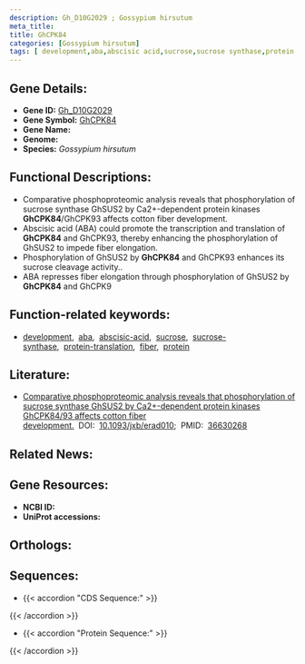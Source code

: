 ```yaml
---
description: Gh_D10G2029 ; Gossypium hirsutum
meta_title:
title: GhCPK84
categories: [Gossypium hirsutum]
tags: [ development,aba,abscisic acid,sucrose,sucrose synthase,protein translation,fiber,protein ]
---
```


## Gene Details:
- **Gene ID:** [Gh_D10G2029]()
- **Gene Symbol:** <u>GhCPK84</u>
- **Gene Name:** 
- **Genome:** []()
- **Species:** *Gossypium hirsutum*

## Functional Descriptions:
   - Comparative phosphoproteomic analysis reveals that phosphorylation of sucrose synthase GhSUS2 by Ca2+-dependent protein kinases **GhCPK84**/GhCPK93 affects cotton fiber development.
   - Abscisic acid (ABA) could promote the transcription and translation of **GhCPK84** and GhCPK93, thereby enhancing the phosphorylation of GhSUS2 to impede fiber elongation.
   - Phosphorylation of GhSUS2 by **GhCPK84** and GhCPK93 enhances its sucrose cleavage activity..
   - ABA represses fiber elongation through phosphorylation of GhSUS2 by **GhCPK84** and GhCPK9

## Function-related keywords:
   - [development](/tags/development/),&nbsp;&nbsp;[aba](/tags/aba/),&nbsp;&nbsp;[abscisic-acid](/tags/abscisic-acid/),&nbsp;&nbsp;[sucrose](/tags/sucrose/),&nbsp;&nbsp;[sucrose-synthase](/tags/sucrose-synthase/),&nbsp;&nbsp;[protein-translation](/tags/protein-translation/),&nbsp;&nbsp;[fiber](/tags/fiber/),&nbsp;&nbsp;[protein](/tags/protein/)

## Literature:
   - [Comparative phosphoproteomic analysis reveals that phosphorylation of sucrose synthase GhSUS2 by Ca2+-dependent protein kinases GhCPK84/93 affects cotton fiber development.](https://doi.org/10.1093/jxb/erad010)&nbsp;&nbsp;DOI:&nbsp;&nbsp;[10.1093/jxb/erad010](https://doi.org/10.1093/jxb/erad010);&nbsp;&nbsp;PMID:&nbsp;&nbsp;[36630268](https://pubmed.ncbi.nlm.nih.gov/36630268/)

## Related News:

## Gene Resources:
- **NCBI ID:**  [](https://www.ncbi.nlm.nih.gov/gene/?term=)
- **UniProt accessions:**  [](https://www.uniprot.org/uniprotkb//entry)

## Orthologs:

## Sequences:
- {{< accordion "CDS Sequence:" >}}

{{< /accordion >}}
- {{< accordion "Protein Sequence:" >}}

{{< /accordion >}}
